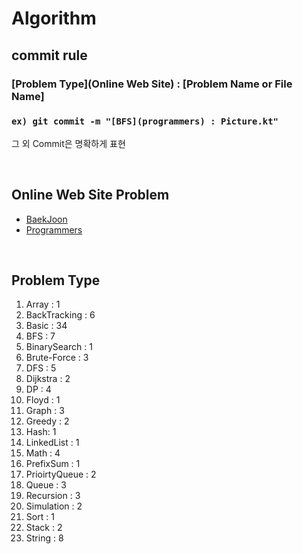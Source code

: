 # Algorithm

## commit rule 
### [Problem Type](Online Web Site) : [Problem Name or File Name]
### ``ex) git commit -m "[BFS](programmers) : Picture.kt"``
그  외  Commit은 명확하게 표현

<br>

## Online Web Site Problem
- [BaekJoon](kotlin/src/main/kotlin/baekjoon/READMD.md)
- [Programmers](kotlin/src/main/kotlin/programmers/README.md)

<br>

## Problem Type
1. Array : 1
2. BackTracking : 6
3. Basic : 34
4. BFS : 7
5. BinarySearch : 1
6. Brute-Force : 3
7. DFS : 5
8. Dijkstra : 2
9. DP : 4
10. Floyd : 1
11. Graph : 3
12. Greedy : 2
13. Hash: 1
14. LinkedList : 1
15. Math : 4
16. PrefixSum : 1
17. PrioirtyQueue : 2
18. Queue : 3
19. Recursion : 3
20. Simulation : 2
21. Sort : 1
22. Stack : 2
23. String : 8
